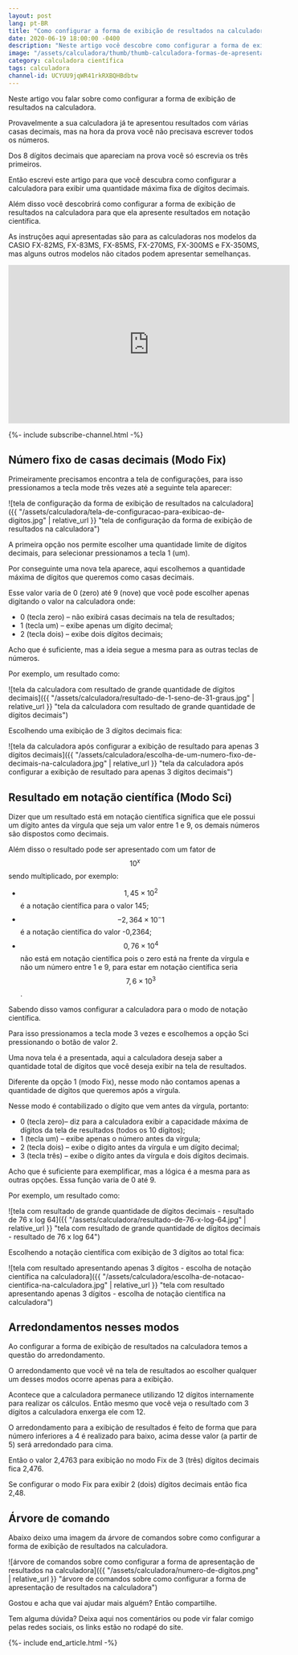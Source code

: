 ```yaml
---
layout: post
lang: pt-BR
title: "Como configurar a forma de exibição de resultados na calculadora"
date: 2020-06-19 18:00:00 -0400
description: "Neste artigo você descobre como configurar a forma de exibição de resultados na sua calculadora, como o científico, número específico de decimais ou exibição normal"
image: "/assets/calculadora/thumb/thumb-calculadora-formas-de-apresentacao.png"
category: calculadora científica
tags: calculadora
channel-id: UCYUU9jqWR41rkRXBQHBdbtw
---
```


Neste artigo vou falar sobre como configurar a forma de exibição de resultados na calculadora.

Provavelmente a sua calculadora já te apresentou resultados com várias casas decimais, mas na hora da prova você não precisava escrever todos os números.

Dos 8 dígitos decimais que apareciam na prova você só escrevia os três primeiros.

Então escrevi este artigo para que você descubra como configurar a calculadora para exibir uma quantidade máxima fixa de dígitos decimais.

Além disso você descobrirá como configurar a forma de exibição de resultados na calculadora para que ela apresente resultados em notação científica.

As instruções aqui apresentadas são para as calculadoras nos modelos da CASIO FX-82MS, FX-83MS, FX-85MS, FX-270MS, FX-300MS e FX-350MS, mas alguns outros modelos não citados podem apresentar semelhanças.

<!-- Youtube Video -->
<div class="yt-video">
<iframe width="560" height="315" src="https://www.youtube.com/embed/uD7ssZfTXTQ?si=FkG6MAHrvmAC5m-_" title="YouTube video player" frameborder="0" allow="accelerometer; autoplay; clipboard-write; encrypted-media; gyroscope; picture-in-picture; web-share" allowfullscreen></iframe>
</div>

{%- include subscribe-channel.html -%}

## Número fixo de casas decimais (Modo Fix)

Primeiramente precisamos encontra a tela de configurações, para isso pressionamos a tecla mode três vezes até a seguinte tela aparecer:

![tela de configuração da forma de exibição de resultados na calculadora]({{ "/assets/calculadora/tela-de-configuracao-para-exibicao-de-digitos.jpg" | relative_url }} "tela de configuração da forma de exibição de resultados na calculadora")

A primeira opção nos permite escolher uma quantidade limite de dígitos decimais, para selecionar pressionamos a tecla 1 (um).

Por conseguinte uma nova tela aparece, aqui escolhemos a quantidade máxima de dígitos que queremos como casas decimais.

Esse valor varia de 0 (zero) até 9 (nove) que você pode escolher apenas digitando o valor na calculadora onde:

- 0 (tecla zero) – não exibirá casas decimais na tela de resultados;
- 1 (tecla um) – exibe apenas um dígito decimal;
- 2 (tecla dois) – exibe dois dígitos decimais;

Acho que é suficiente, mas a ideia segue a mesma para as outras teclas de números.

Por exemplo, um resultado como:

![tela da calculadora com resultado de grande quantidade de dígitos decimais]({{ "/assets/calculadora/resultado-de-1-seno-de-31-graus.jpg" | relative_url }} "tela da calculadora com resultado de grande quantidade de dígitos decimais")

Escolhendo uma exibição de 3 dígitos decimais fica:

![tela da calculadora após configurar a exibição de resultado para apenas 3 dígitos decimais]({{ "/assets/calculadora/escolha-de-um-numero-fixo-de-decimais-na-calculadora.jpg" | relative_url }} "tela da calculadora após configurar a exibição de resultado para apenas 3 dígitos decimais")

## Resultado em notação científica (Modo Sci)

Dizer que um resultado está em notação científica significa que ele possui um dígito antes da vírgula que seja um valor entre 1 e 9, os demais números são dispostos como decimais.

Além disso o resultado pode ser apresentado com um fator de $$10 ^ x$$ sendo multiplicado, por exemplo:

- $$1,45 \times 10 ^ 2$$ é a notação científica para o valor 145;
- $$-2,364 \times 10 ^ -1$$ é a notação científica do valor -0,2364;
- $$0,76 \times 10 ^ 4$$ não está em notação científica pois o zero está na frente da vírgula e não um número entre 1 e 9, para estar em notação científica seria $$7,6 \times 10 ^ 3$$.

Sabendo disso vamos configurar a calculadora para o modo de notação científica.

Para isso pressionamos a tecla mode 3 vezes e escolhemos a opção Sci pressionando o botão de valor 2.

Uma nova tela é a presentada, aqui a calculadora deseja saber a quantidade total de dígitos que você deseja exibir na tela de resultados.

Diferente da opção 1 (modo Fix), nesse modo não contamos apenas a quantidade de dígitos que queremos após a vírgula.

Nesse modo é contabilizado o dígito que vem antes da vírgula, portanto:

- 0 (tecla zero)– diz para a calculadora exibir a capacidade máxima de dígitos da tela de resultados (todos os 10 dígitos);
- 1 (tecla um) – exibe apenas o número antes da vírgula;
- 2 (tecla dois) – exibe o digito antes da vírgula e um dígito decimal;
- 3 (tecla três) – exibe o dígito antes da vírgula e dois dígitos decimais.

Acho que é suficiente para exemplificar, mas a lógica é a mesma para as outras opções. Essa função varia de 0 até 9.

Por exemplo, um resultado como:

![tela com resultado de grande quantidade de dígitos decimais - resultado de 76 x log 64]({{ "/assets/calculadora/resultado-de-76-x-log-64.jpg" | relative_url }} "tela com resultado de grande quantidade de dígitos decimais - resultado de 76 x log 64")

Escolhendo a notação científica com exibição de 3 dígitos ao total fica:

![tela com resultado apresentando apenas 3 dígitos - escolha de notação científica na calculadora]({{ "/assets/calculadora/escolha-de-notacao-cientifica-na-calculadora.jpg" | relative_url }} "tela com resultado apresentando apenas 3 dígitos - escolha de notação científica na calculadora")

## Arredondamentos nesses modos

Ao configurar a forma de exibição de resultados na calculadora temos a questão do arredondamento.

O arredondamento que você vê na tela de resultados ao escolher qualquer um desses modos ocorre apenas para a exibição.

Acontece que a calculadora permanece utilizando 12 dígitos internamente para realizar os cálculos. Então mesmo que você veja o resultado com 3 dígitos a calculadora enxerga ele com 12.

O arredondamento para a exibição de resultados é feito de forma que para número inferiores a 4 é realizado para baixo, acima desse valor (a partir de 5) será arredondado para cima.

Então o valor 2,4763 para exibição no modo Fix de 3 (três) dígitos decimais fica 2,476.

Se configurar o modo Fix para exibir 2 (dois) dígitos decimais então fica 2,48.

## Árvore de comando

Abaixo deixo uma imagem da árvore de comandos sobre como configurar a forma de exibição de resultados na calculadora.

![árvore de comandos sobre como configurar a forma de apresentação de resultados na calculadora]({{ "/assets/calculadora/numero-de-digitos.png" | relative_url }} "árvore de comandos sobre como configurar a forma de apresentação de resultados na calculadora")

Gostou e acha que vai ajudar mais alguém? Então compartilhe.

Tem alguma dúvida? Deixa aqui nos comentários ou pode vir falar comigo pelas redes sociais, os links estão no rodapé do site.

{%- include end_article.html -%}

